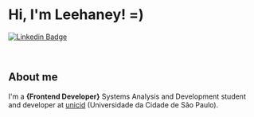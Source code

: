 # Hi, I'm Leehaney! =)

[![Linkedin Badge](https://img.shields.io/badge/-LinkedIn-blue?style=flat-square&logo=Linkedin&logoColor=white&link=https://www.linkedin.com/in/leehaney-soares-7bb18b149/)](https://www.linkedin.com/in/leehaney-soares-7bb18b149/)

<br/>


## About me

I'm a <b>{Frontend Developer}</b> Systems Analysis and Development student and developer at [unicid](https://www.unicid.edu.br/graduacao/analise-e-desenvolvimento-de-sistemas/) (Universidade da Cidade de São Paulo).
